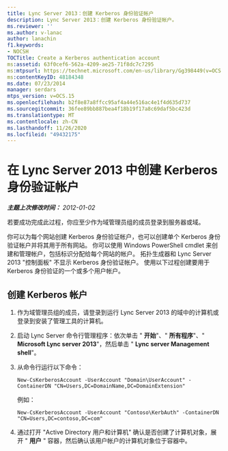 ```yaml
---
title: Lync Server 2013：创建 Kerberos 身份验证帐户
description: Lync Server 2013：创建 Kerberos 身份验证帐户。
ms.reviewer: ''
ms.author: v-lanac
author: lanachin
f1.keywords:
- NOCSH
TOCTitle: Create a Kerberos authentication account
ms:assetid: 63f0cef6-562a-4209-ae25-71f8dc7c7295
ms:mtpsurl: https://technet.microsoft.com/en-us/library/Gg398449(v=OCS.15)
ms:contentKeyID: 48184348
ms.date: 07/23/2014
manager: serdars
mtps_version: v=OCS.15
ms.openlocfilehash: b2f8e87a8ffcc95af4a44e516ac4e1f4d635d737
ms.sourcegitcommit: 36fee89bb887bea4f18b19f17a8c69daf5bc423d
ms.translationtype: MT
ms.contentlocale: zh-CN
ms.lasthandoff: 11/26/2020
ms.locfileid: "49432175"
---
```

# <a name="create-a-kerberos-authentication-account-in-lync-server-2013"></a>在 Lync Server 2013 中创建 Kerberos 身份验证帐户

<div data-xmlns="http://www.w3.org/1999/xhtml">

<div class="topic" data-xmlns="http://www.w3.org/1999/xhtml" data-msxsl="urn:schemas-microsoft-com:xslt" data-cs="https://msdn.microsoft.com/">

<div data-asp="https://msdn2.microsoft.com/asp">



</div>

<div id="mainSection">

<div id="mainBody">

<span> </span>

_**主题上次修改时间：** 2012-01-02_

若要成功完成此过程，你应至少作为域管理员组的成员登录到服务器或域。

你可以为每个网站创建 Kerberos 身份验证帐户，也可以创建单个 Kerberos 身份验证帐户并将其用于所有网站。 你可以使用 Windows PowerShell cmdlet 来创建和管理帐户，包括标识分配给每个网站的帐户。 拓扑生成器和 Lync Server 2013 "控制面板" 不显示 Kerberos 身份验证帐户。 使用以下过程创建要用于 Kerberos 身份验证的一个或多个用户帐户。

<div>

## <a name="to-create-a-kerberos-account"></a>创建 Kerberos 帐户

1.  作为域管理员组的成员，请登录到运行 Lync Server 2013 的域中的计算机或登录到安装了管理工具的计算机。

2.  启动 Lync Server 命令行管理程序：依次单击 " **开始**"、" **所有程序**"、" **Microsoft Lync server 2013**"，然后单击 " **Lync server Management shell**"。

3.  从命令行运行以下命令：
    
        New-CsKerberosAccount -UserAccount "Domain\UserAccount" -ContainerDN "CN=Users,DC=DomainName,DC=DomainExtension"
    
    例如：
    
        New-CsKerberosAccount -UserAccount "Contoso\KerbAuth" -ContainerDN "CN=Users,DC=contoso,DC=com"

4.  通过打开 "Active Directory 用户和计算机" 确认是否创建了计算机对象，展开 " **用户** " 容器，然后确认该用户帐户的计算机对象位于容器中。

</div>

</div>

<span> </span>

</div>

</div>

</div>

